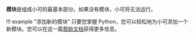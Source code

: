 <strong>模块</strong>是组成小可的最基本部分。如果没有模块，小可将无法运行。

!!! example "添加新的模块"
    只要您掌握 Python，您可以轻松地为小可添加一个新模块。您可以在这一篇[帮助文档](/dev/new_module/)获得更多信息。
